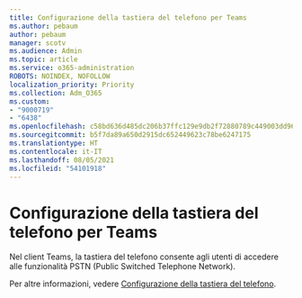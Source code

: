 ```yaml
---
title: Configurazione della tastiera del telefono per Teams
ms.author: pebaum
author: pebaum
manager: scotv
ms.audience: Admin
ms.topic: article
ms.service: o365-administration
ROBOTS: NOINDEX, NOFOLLOW
localization_priority: Priority
ms.collection: Adm_O365
ms.custom:
- "9000719"
- "6438"
ms.openlocfilehash: c58bd636d485dc206b37ffc129e9db2f72880789c449003dd96db562c7a47542
ms.sourcegitcommit: b5f7da89a650d2915dc652449623c78be6247175
ms.translationtype: HT
ms.contentlocale: it-IT
ms.lasthandoff: 08/05/2021
ms.locfileid: "54101918"
---
```

# <a name="teams-dial-pad-configuration"></a>Configurazione della tastiera del telefono per Teams

Nel client Teams, la tastiera del telefono consente agli utenti di accedere alle funzionalità PSTN (Public Switched Telephone Network).  

Per altre informazioni, vedere [Configurazione della tastiera del telefono](https://docs.microsoft.com/microsoftteams/dial-pad-configuration).
